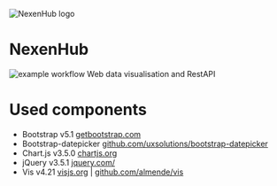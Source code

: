 ![NexenHub logo](https://github.com/Nexen-Tire/NexenHub/blob/master/Images/logo_dark_background.png) 

# NexenHub
![example workflow](https://github.com/Nexen-Tire/NexenHub/actions/workflows/dotnet.yml/badge.svg)
Web data visualisation and RestAPI

# Used components
* Bootstrap v5.1 [getbootstrap.com](https://getbootstrap.com/)
* Bootstrap-datepicker [github.com/uxsolutions/bootstrap-datepicker](https://github.com/uxsolutions/bootstrap-datepicker)
* Chart.js v3.5.0 [chartjs.org](https://www.chartjs.org)
* jQuery v3.5.1 [jquery.com/](https://jquery.com/)
* Vis v4.21 [visjs.org](https://visjs.org/) | [github.com/almende/vis](https://github.com/almende/vis)
